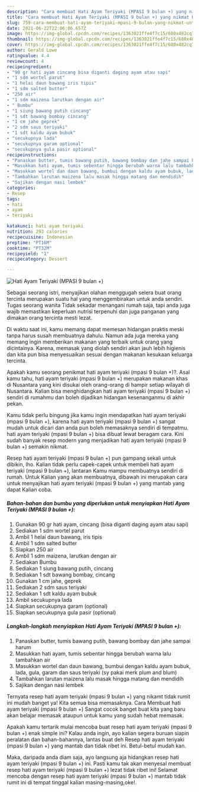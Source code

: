 ```yaml
---
description: "Cara membuat Hati Ayam Teriyaki (MPASI 9 bulan +) yang nikmat Untuk Jualan"
title: "Cara membuat Hati Ayam Teriyaki (MPASI 9 bulan +) yang nikmat Untuk Jualan"
slug: 759-cara-membuat-hati-ayam-teriyaki-mpasi-9-bulan-yang-nikmat-untuk-jualan
date: 2021-06-22T22:06:06.657Z
image: https://img-global.cpcdn.com/recipes/1363021ffe4f7c15/680x482cq70/hati-ayam-teriyaki-mpasi-9-bulan-foto-resep-utama.jpg
thumbnail: https://img-global.cpcdn.com/recipes/1363021ffe4f7c15/680x482cq70/hati-ayam-teriyaki-mpasi-9-bulan-foto-resep-utama.jpg
cover: https://img-global.cpcdn.com/recipes/1363021ffe4f7c15/680x482cq70/hati-ayam-teriyaki-mpasi-9-bulan-foto-resep-utama.jpg
author: Gerald Lowe
ratingvalue: 4.4
reviewcount: 4
recipeingredient:
- "90 gr hati ayam cincang bisa diganti daging ayam atau sapi"
- "1 sdm wortel parut"
- "1 helai daun bawang iris tipis"
- "1 sdm salted butter"
- "250 air"
- "1 sdm maizena larutkan dengan air"
- " Bumbu"
- "1 siung bawang putih cincang"
- "1 sdt bawang bombay cincang"
- "1 cm jahe geprek"
- "2 sdm saus teriyaki"
- "1 sdt kaldu ayam bubuk"
- "secukupnya lada"
- "secukupnya garam optional"
- "secukupnya gula pasir optional"
recipeinstructions:
- "Panaskan butter, tumis bawang putih, bawang bombay dan jahe sampai harum"
- "Masukkan hati ayam, tumis sebentar hingga berubah warna lalu tambahkan air"
- "Masukkan wortel dan daun bawang, bumbui dengan kaldu ayam bubuk, lada, gula, garam dan saus teriyaki (sy pakai merk plum and blum)"
- "Tambahkan larutan maizena lalu masak hingga matang dan mendidih"
- "Sajikan dengan nasi lembek"
categories:
- Resep
tags:
- hati
- ayam
- teriyaki

katakunci: hati ayam teriyaki 
nutrition: 293 calories
recipecuisine: Indonesian
preptime: "PT16M"
cooktime: "PT32M"
recipeyield: "1"
recipecategory: Dessert

---
```



![Hati Ayam Teriyaki (MPASI 9 bulan +)](https://img-global.cpcdn.com/recipes/1363021ffe4f7c15/680x482cq70/hati-ayam-teriyaki-mpasi-9-bulan-foto-resep-utama.jpg)

Sebagai seorang istri, menyajikan olahan menggugah selera buat orang tercinta merupakan suatu hal yang menggembirakan untuk anda sendiri. Tugas seorang  wanita Tidak sekadar menangani rumah saja, tapi anda juga wajib memastikan keperluan nutrisi terpenuhi dan juga panganan yang dimakan orang tercinta mesti lezat.

Di waktu  saat ini, kamu memang dapat memesan hidangan praktis meski tanpa harus susah membuatnya dahulu. Namun ada juga mereka yang memang ingin memberikan makanan yang terbaik untuk orang yang dicintainya. Karena, memasak yang diolah sendiri akan jauh lebih higienis dan kita pun bisa menyesuaikan sesuai dengan makanan kesukaan keluarga tercinta. 



Apakah kamu seorang penikmat hati ayam teriyaki (mpasi 9 bulan +)?. Asal kamu tahu, hati ayam teriyaki (mpasi 9 bulan +) merupakan makanan khas di Nusantara yang kini disukai oleh orang-orang di hampir setiap wilayah di Nusantara. Kalian bisa menghidangkan hati ayam teriyaki (mpasi 9 bulan +) sendiri di rumahmu dan boleh dijadikan hidangan kesenanganmu di akhir pekan.

Kamu tidak perlu bingung jika kamu ingin mendapatkan hati ayam teriyaki (mpasi 9 bulan +), karena hati ayam teriyaki (mpasi 9 bulan +) sangat mudah untuk dicari dan anda pun boleh memasaknya sendiri di tempatmu. hati ayam teriyaki (mpasi 9 bulan +) bisa dibuat lewat beragam cara. Kini sudah banyak resep modern yang menjadikan hati ayam teriyaki (mpasi 9 bulan +) semakin nikmat.

Resep hati ayam teriyaki (mpasi 9 bulan +) pun gampang sekali untuk dibikin, lho. Kalian tidak perlu capek-capek untuk membeli hati ayam teriyaki (mpasi 9 bulan +), lantaran Kamu mampu membuatnya sendiri di rumah. Untuk Kalian yang akan membuatnya, dibawah ini merupakan cara untuk menyajikan hati ayam teriyaki (mpasi 9 bulan +) yang mantab yang dapat Kalian coba.

<!--inarticleads1-->

##### Bahan-bahan dan bumbu yang diperlukan untuk menyiapkan Hati Ayam Teriyaki (MPASI 9 bulan +):

1. Gunakan 90 gr hati ayam, cincang (bisa diganti daging ayam atau sapi)
1. Sediakan 1 sdm wortel parut
1. Ambil 1 helai daun bawang, iris tipis
1. Ambil 1 sdm salted butter
1. Siapkan 250 air
1. Ambil 1 sdm maizena, larutkan dengan air
1. Sediakan  Bumbu
1. Sediakan 1 siung bawang putih, cincang
1. Sediakan 1 sdt bawang bombay, cincang
1. Gunakan 1 cm jahe, geprek
1. Sediakan 2 sdm saus teriyaki
1. Sediakan 1 sdt kaldu ayam bubuk
1. Ambil secukupnya lada
1. Siapkan secukupnya garam (optional)
1. Siapkan secukupnya gula pasir (optional)




<!--inarticleads2-->

##### Langkah-langkah menyiapkan Hati Ayam Teriyaki (MPASI 9 bulan +):

1. Panaskan butter, tumis bawang putih, bawang bombay dan jahe sampai harum
1. Masukkan hati ayam, tumis sebentar hingga berubah warna lalu tambahkan air
1. Masukkan wortel dan daun bawang, bumbui dengan kaldu ayam bubuk, lada, gula, garam dan saus teriyaki (sy pakai merk plum and blum)
1. Tambahkan larutan maizena lalu masak hingga matang dan mendidih
1. Sajikan dengan nasi lembek




Ternyata resep hati ayam teriyaki (mpasi 9 bulan +) yang nikamt tidak rumit ini mudah banget ya! Kita semua bisa memasaknya. Cara Membuat hati ayam teriyaki (mpasi 9 bulan +) Sangat cocok banget buat kita yang baru akan belajar memasak ataupun untuk kamu yang sudah hebat memasak.

Apakah kamu tertarik mulai mencoba buat resep hati ayam teriyaki (mpasi 9 bulan +) enak simple ini? Kalau anda ingin, ayo kalian segera buruan siapin peralatan dan bahan-bahannya, lantas buat deh Resep hati ayam teriyaki (mpasi 9 bulan +) yang mantab dan tidak ribet ini. Betul-betul mudah kan. 

Maka, daripada anda diam saja, ayo langsung aja hidangkan resep hati ayam teriyaki (mpasi 9 bulan +) ini. Pasti kamu tak akan menyesal membuat resep hati ayam teriyaki (mpasi 9 bulan +) lezat tidak ribet ini! Selamat mencoba dengan resep hati ayam teriyaki (mpasi 9 bulan +) mantab tidak rumit ini di tempat tinggal kalian masing-masing,oke!.

